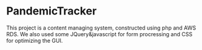 # PandemicTracker
This project is a content managing system, constructed using php and AWS RDS. We also used some JQuery&javascript for form procressing and CSS for optimizing the GUI.